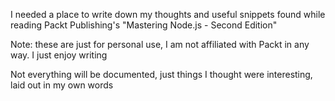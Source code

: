 I needed a place to write down my thoughts and useful snippets found while reading Packt
Publishing's "Mastering Node.js - Second Edition"

Note: these are just for personal use, I am not affiliated with Packt in any way. I just enjoy writing

Not everything will be documented, just things I thought were interesting, laid out in my own words